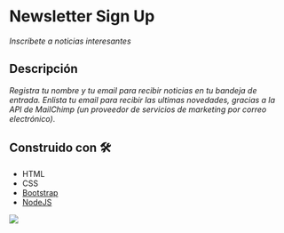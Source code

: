 # Newsletter Sign Up

*Inscríbete a noticias interesantes*

## Descripción

*Registra tu nombre y tu email para recibir noticias en tu bandeja de entrada. Enlista tu email para recibir las ultimas novedades, gracias a la API de MailChimp (un proveedor de servicios de marketing por correo electrónico)*.

## Construido con 🛠️

- HTML
- CSS
- [Bootstrap](https://getbootstrap.com/)
- [NodeJS](https://nodejs.org/en/)

![](https://i.ibb.co/cggBQzm/Screenshot-2021-03-06-Sign-Up-News-Latter.png)